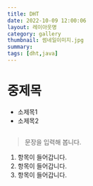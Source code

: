 ```yaml
---
title: DHT
date: 2022-10-09 12:00:06
layout: 레이아웃명
category: gallery
thumbnail: 썸네일이미지.jpg
summary: 
tags: [dht,java]
---
```


# 중제목
* 소제목1
* 소제목2

```js

```

> 문장을 입력해 봅니다.

1. 항목이 들어갑니다.
2. 항목이 들어갑니다.
3. 항목이 들어갑니다.
